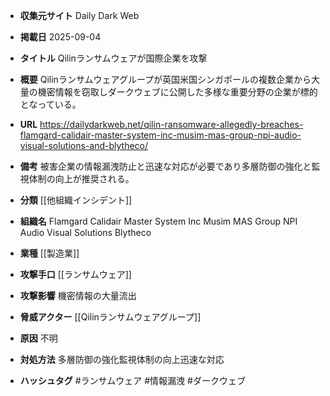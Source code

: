 - **収集元サイト**
Daily Dark Web

- **掲載日**
2025-09-04

- **タイトル**
Qilinランサムウェアが国際企業を攻撃

- **概要**
Qilinランサムウェアグループが英国米国シンガポールの複数企業から大量の機密情報を窃取しダークウェブに公開した多様な重要分野の企業が標的となっている。

- **URL**
https://dailydarkweb.net/qilin-ransomware-allegedly-breaches-flamgard-calidair-master-system-inc-musim-mas-group-npi-audio-visual-solutions-and-blytheco/

- **備考**
被害企業の情報漏洩防止と迅速な対応が必要であり多層防御の強化と監視体制の向上が推奨される。

- **分類**
[[他組織インシデント]]

- **組織名**
Flamgard Calidair Master System Inc Musim MAS Group NPI Audio Visual Solutions Blytheco

- **業種**
[[製造業]]

- **攻撃手口**
[[ランサムウェア]]

- **攻撃影響**
機密情報の大量流出

- **脅威アクター**
[[Qilinランサムウェアグループ]]

- **原因**
不明

- **対処方法**
多層防御の強化監視体制の向上迅速な対応

- **ハッシュタグ**
#ランサムウェア #情報漏洩 #ダークウェブ
